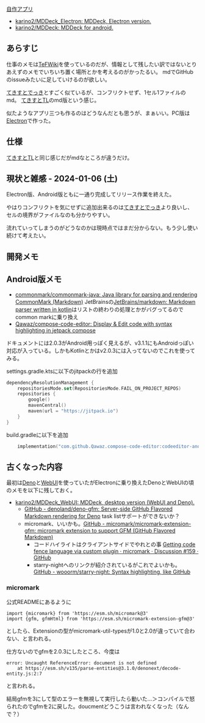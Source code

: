 [自作アプリ](%E8%87%AA%E4%BD%9C%E3%82%A2%E3%83%97%E3%83%AA)

- [karino2/MDDeck_Electron: MDDeck, Electron version.](https://github.com/karino2/MDDeck_Electron)
- [karino2/MDDeck: MDDeck for android.](https://github.com/karino2/MDDeck/tree/main)

## あらすじ

仕事のメモは[TeFWiki](TeFWiki)を使っているのだが、情報として残したい訳ではないとりあえずのメモでいちいち置く場所とかを考えるのがかったるい。
mdでGitHubのissueみたいに足していけるのが欲しい。

[てきすとでっき](%E3%81%A6%E3%81%8D%E3%81%99%E3%81%A8%E3%81%A7%E3%81%A3%E3%81%8D)とすごく似ているが、コンフリクトせず、1セル1ファイルのmd。
[てきすとTL](%E3%81%A6%E3%81%8D%E3%81%99%E3%81%A8TL)のmd版という感じ。

似たようなアプリ三つも作るのはどうなんだとも思うが、まぁいい。PC版は[Electron](Electron)で作った。

## 仕様

[てきすとTL](%E3%81%A6%E3%81%8D%E3%81%99%E3%81%A8TL)と同じ感じだがmdなところが違うだけ。

## 現状と雑感 - 2024-01-06 (土)

Electron版、Android版ともに一通り完成してリリース作業を終えた。

やはりコンフリクトを気にせずに追加出来るのは[てきすとでっき](%E3%81%A6%E3%81%8D%E3%81%99%E3%81%A8%E3%81%A7%E3%81%A3%E3%81%8D)より良いし、
セルの境界がファイルなのも分かりやすい。

流れていってしまうのがどうなのかは現時点ではまだ分からない。もう少し使い続けて考えたい。

## 開発メモ


## Android版メモ

- [commonmark/commonmark-java: Java library for parsing and rendering CommonMark (Markdown)](https://github.com/commonmark/commonmark-java) JetBrainsの[JetBrains/markdown: Markdown parser written in kotlin](https://github.com/JetBrains/markdown)はリストの終わりの処理とかがバグってるのでcommon markに乗り換え
- [Qawaz/compose-code-editor: Display & Edit code with syntax highlighting in jetpack compose](https://github.com/Qawaz/compose-code-editor)

ドキュメントには2.0.3がAndroid用っぽく見えるが、v3.1.1にもAndroidっぽい対応が入っている。しかもKotlinとかはv2.0.3には入ってないのでこれを使ってみる。

settings.gradle.ktsに以下のjitpackの行を追加

```kotlin
dependencyResolutionManagement {
    repositoriesMode.set(RepositoriesMode.FAIL_ON_PROJECT_REPOS)
    repositories {
        google()
        mavenCentral()
        maven(url = "https://jitpack.io")
    }
}
```

build.gradleに以下を追加

```kotlin
    implementation("com.github.Qawaz.compose-code-editor:codeeditor-android:v3.1.1")
```

## 古くなった内容

最初は[Deno](Deno)と[WebUI](WebUI)を使っていたがElectronに乗り換えたDenoとWebUIの頃のメモを以下に残しておく。

- [karino2/MDDeck_WebUI: MDDeck, desktop version (WebUI and Deno).](https://github.com/karino2/MDDeck_WebUI) 
  - [GitHub - denoland/deno-gfm: Server-side GitHub Flavored Markdown rendering for Deno](https://github.com/denoland/deno-gfm) task listサポートができないか？
  - micromark、いいかも。[GitHub - micromark/micromark-extension-gfm: micromark extension to support GFM (GitHub Flavored Markdown)](https://github.com/micromark/micromark-extension-gfm)
      - コードハイライトはクライアントサイドでやれとの事 [Getting code fence language via custom plugin · micromark · Discussion #159 · GitHub](https://github.com/orgs/micromark/discussions/159)
      - starry-nightへのリンクが紹介されているがこれでよいかも。 [GitHub - wooorm/starry-night: Syntax highlighting, like GitHub](https://github.com/wooorm/starry-night#example-using-starry-night-on-the-client)

### micromark

公式READMEにあるように

```
import {micromark} from 'https://esm.sh/micromark@3'
import {gfm, gfmHtml} from 'https://esm.sh/micromark-extension-gfm@3'
```

としたら、Extensionの型がmicromark-util-typesが1.0と2.0が違っていて合わない、と言われる。

仕方ないのでgfmを2.0.3にしたところ、今度は

```
error: Uncaught ReferenceError: document is not defined
    at https://esm.sh/v135/parse-entities@3.1.0/denonext/decode-entity.js:2:7
```

と言われる。

結局gfmを3にして型のエラーを無視して実行したら動いた…＞コンパイルで怒られたのでgfmを2に戻した。doucmentどうこうは言われなくなった（なんで？）
